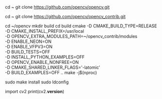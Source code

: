 cd ~
git clone https://github.com/opencv/opencv.git


cd ~
git clone https://github.com/opencv/opencv_contrib.git



cd ~/opencv
mkdir build
cd build
cmake -D CMAKE_BUILD_TYPE=RELEASE \
      -D CMAKE_INSTALL_PREFIX=/usr/local \
      -D OPENCV_EXTRA_MODULES_PATH=~/opencv_contrib/modules \
      -D ENABLE_NEON=ON \
      -D ENABLE_VFPV3=ON \
      -D BUILD_TESTS=OFF \
      -D INSTALL_PYTHON_EXAMPLES=OFF \
      -D OPENCV_ENABLE_NONFREE=ON \
      -D CMAKE_SHARED_LINKER_FLAGS='-latomic' \
      -D BUILD_EXAMPLES=OFF ..
make -j$(nproc)


sudo make install
sudo ldconfig


import cv2
print(cv2.__version__)
